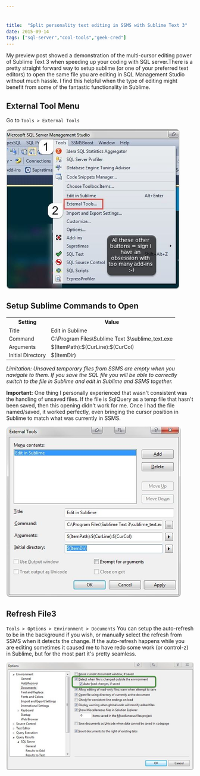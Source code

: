 ```yaml
---


title:  "Split personality text editing in SSMS with Sublime Text 3"
date: 2015-09-14
tags: ["sql-server","cool-tools","geek-cred"]
---
```


My preview post showed a demonstration of the multi-cursor editing power of Sublime Text 3 when speeding up your coding with SQL server.There is a pretty straight forward way to setup sublime (or one of your preferred text editors) to open the same file you are editing in SQL Management Studio without much hassle. I find this helpful when the type of editing might benefit from some of the fantastic functionality in Sublime.

## External Tool Menu

Go to `Tools > External Tools`

![external tool menu](/assets/img/external-tool-menu2_ggiuan.jpg)

## Setup Sublime Commands to Open

<table data-preserve-html-node="true">
<tbody><tr data-preserve-html-node="true">
<th data-preserve-html-node="true">Setting</th>
<th data-preserve-html-node="true">Value</th>
</tr>
<tr data-preserve-html-node="true">
<td data-preserve-html-node="true">Title</td>
<td data-preserve-html-node="true">Edit in Sublime</td>
</tr>
<tr data-preserve-html-node="true">
<td data-preserve-html-node="true">Command</td>
<td data-preserve-html-node="true">C:\Program Files\Sublime Text 3\sublime_text.exe</td>
</tr>
<tr data-preserve-html-node="true">
<td data-preserve-html-node="true">Arguments</td>
<td data-preserve-html-node="true">$(ItemPath):$(CurLine):$(CurCol)</td>
</tr>
<tr data-preserve-html-node="true">
<td data-preserve-html-node="true">Initial Directory</td>
<td data-preserve-html-node="true">$(ItemDir)</td>
</tr>
</tbody></table>

_Limitation: Unsaved temporary files from SSMS are empty when you navigate to them. If you save the SQL file you will be able to correctly switch to the file in Sublime and edit in Sublime and SSMS together._

**Important:**
One thing I personally experienced that wasn't consistent was the handling of unsaved files. If the file is SqlQuery as a temp file that hasn't been saved, then this opening didn't work for me. Once I had the file named/saved, it worked perfectly, even bringing the cursor position in Sublime to match what was currently in SSMS.

![](/assets/img/setup-sublime-commands-to-open2_h4au3z.jpg)

## Refresh File3

`Tools > Options > Environment > Documents`
You can setup the auto-refresh to be in the background if you wish, or manually select the refresh from SSMS when it detects the change. If the auto-refresh happens while you are editing sometimes it caused me to have redo some work (or control-z) in Sublime, but for the most part it's pretty seamless.

![](/assets/img/refresh-file2_hxke35.jpg)
